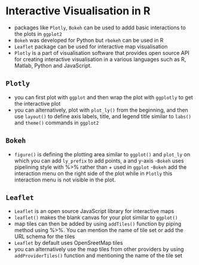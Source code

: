  # Interactive Visualisation in R

 - packages like `Plotly`, `Bokeh` can be used to addd basic interactions to the plots in `ggplot2`
 - `Bokeh` was developed for Python but `rbokeh` can be used in R
 - `Leaflet` package can be used for interactive map visualisation
 - `Plotly` is a part of visualisation software that provides open source API for creating interactive visualisation in a various languages such as R, Matlab, Python and JavaScript.

 ## `Plotly`
  - you can first plot with `ggplot` and then wrap the plot with `ggplotly` to get the interactive plot
  - you can alternatively, plot with `plot_ly()` from the beginning, and then use `layout()` to define axis labels, title, and legend title similar to `labs()` and `theme()` commands in `ggplot2`

  ## `Bokeh`
  - `figure()` is defining the plotting area similar to `ggplot()` and `plot_ly` on which you can add `ly_prefix` to add points, a and y-axis
  -`Bokeh` uses pipelining style with %>% rather than + used in `ggplot`
  -`Bokeh` add the interaction menu on the right side of the plot while in `Plotly` this interaction menu is not visible in the plot.

  ## `Leaflet`
  - `Leaflet` is an open source JavaScript library for interactive maps
  - `leaflet()` makes the blank canvas for your plot similar to `ggplot()`
  - map tiles can then be added by using `addTiles()` function by piping method using %>%. You can mention the name of tile set or add the URL schema for the tiles
  - `Leaflet` by default uses OpenSreetMap tiles
  - you can alternatively use the map tiles from other providers by using `addProviderTiles()` function and mentioning the name of the tile set

